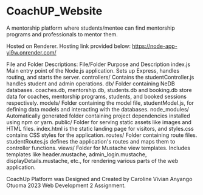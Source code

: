 # CoachUP_Website
A mentorship platform where students/mentee can find mentorship programs and professionals to mentor them.


Hosted on Renderer. Hosting link provided below:
https://node-app-yi9w.onrender.com/ 


File and Folder Descriptions:
File/Folder
Purpose and Description
index.js
Main entry point of the Node.js application. Sets up Express, handles routing, and starts the server.
controllers/
Contains the studentController.js handles student and admin operations.
db/
Folder containing NeDB databases. coaches.db, mentorship.db, students.db and booking.db store data for coaches, mentorship programs, students, and booked sessions respectively.
models/
Folder containing the model file, studentModel.js, for defining data models and interacting with the databases.
node_modules/
Automatically generated folder containing project dependencies installed using npm or yarn.
public/
Folder for serving static assets like images and HTML files. index.html is the static landing page for visitors, and styles.css contains CSS styles for the application.
routes/
Folder containing route files. studentRoutes.js defines the application's routes and maps them to controller functions.
views/
Folder for Mustache view templates. Includes templates like header.mustache, admin_login.mustache, displayDetails.mustache, etc., for rendering various parts of the web application.


CoachUp Platform was Designed and Created by Caroline Vivian Anyango Otuoma 2023 Web Development 2 Assignment.

